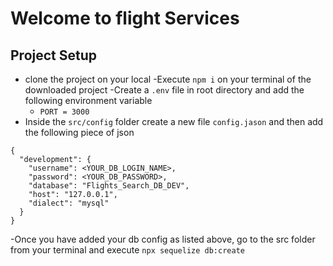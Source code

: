# Welcome to flight Services

## Project Setup
- clone the project on your local
-Execute `npm i` on your terminal of the downloaded project
-Create a `.env` file in root directory and add the following environment variable
    - `PORT = 3000`
- Inside the `src/config` folder create a new file `config.jason` and then add the following piece of json

```
{
  "development": {
    "username": <YOUR_DB_LOGIN_NAME>,
    "password": <YOUR_DB_PASSWORD>,
    "database": "Flights_Search_DB_DEV",
    "host": "127.0.0.1",
    "dialect": "mysql"
  }
}

```
-Once you have added your db config as listed above, go to the src folder from your terminal and execute `npx sequelize db:create`
```